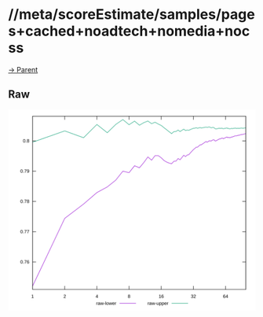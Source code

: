 
# //meta/scoreEstimate/samples/pages+cached+noadtech+nomedia+nocss

[→ Parent](../..)


## Raw

![PLOT: raw-values](./raw/values.svg)